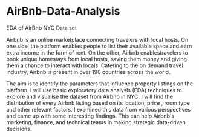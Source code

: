 # AirBnb-Data-Analysis
EDA of AirBnb NYC Data set


Airbnb is an online marketplace connecting travelers with local hosts. On one side, the platform enables people to list their available space and earn extra income in the form of rent. On the other, Airbnb enablestravelers to book unique homestays from local hosts, saving them money and giving them a chance to interact with locals. Catering to the on demand travel industry, Airbnb is present in over 190 countries across the world.


The aim  is to identify the parameters that influence property listings on the platform. I will use basic exploratory data analysis (EDA) techniques to explore and visualise the dataset from Airbnb in NYC. I will find the distribution of every Airbnb listing based on its location, price , room type  and other relevant factors. I examined  this data from various perspectives and came up with some interesting findings. This can help Airbnb's marketing, finance, and technical teams in making strategic data-driven decisions.



